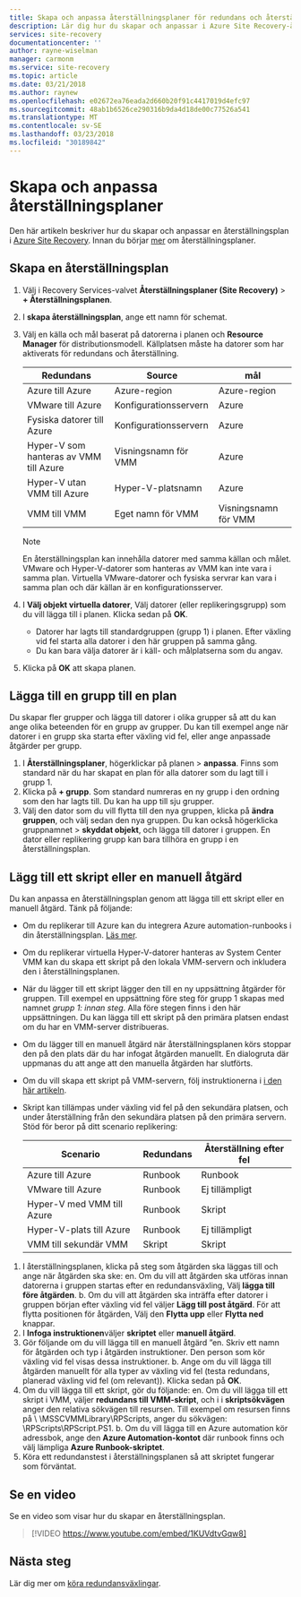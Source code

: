 ```yaml
---
title: Skapa och anpassa återställningsplaner för redundans och återställning i Azure Site Recovery | Microsoft Docs
description: Lär dig hur du skapar och anpassar i Azure Site Recovery-återställningsplaner. Den här artikeln beskriver hur du växla över och återställa virtuella datorer och fysiska servrar.
services: site-recovery
documentationcenter: ''
author: rayne-wiselman
manager: carmonm
ms.service: site-recovery
ms.topic: article
ms.date: 03/21/2018
ms.author: raynew
ms.openlocfilehash: e02672ea76eada2d660b20f91c4417019d4efc97
ms.sourcegitcommit: 48ab1b6526ce290316b9da4d18de00c77526a541
ms.translationtype: MT
ms.contentlocale: sv-SE
ms.lasthandoff: 03/23/2018
ms.locfileid: "30189842"
---
```

# <a name="create-and-customize-recovery-plans"></a>Skapa och anpassa återställningsplaner

Den här artikeln beskriver hur du skapar och anpassar en återställningsplan i [Azure Site Recovery](site-recovery-overview.md). Innan du börjar [mer](recovery-plan-overview.md) om återställningsplaner.

## <a name="create-a-recovery-plan"></a>Skapa en återställningsplan

1. Välj i Recovery Services-valvet **Återställningsplaner (Site Recovery)** > **+ Återställningsplanen**.
2. I **skapa återställningsplan**, ange ett namn för schemat.
3. Välj en källa och mål baserat på datorerna i planen och **Resource Manager** för distributionsmodell. Källplatsen måste ha datorer som har aktiverats för redundans och återställning. 

   **Redundans** | **Source** | **mål** 
   --- | --- | ---
   Azure till Azure | Azure-region |Azure-region
   VMware till Azure | Konfigurationsservern | Azure
   Fysiska datorer till Azure | Konfigurationsservern | Azure   
   Hyper-V som hanteras av VMM till Azure  | Visningsnamn för VMM | Azure
   Hyper-V utan VMM till Azure | Hyper-V-platsnamn | Azure
   VMM till VMM |Eget namn för VMM | Visningsnamn för VMM 

   > [!NOTE]
   > En återställningsplan kan innehålla datorer med samma källan och målet. VMware och Hyper-V-datorer som hanteras av VMM kan inte vara i samma plan. Virtuella VMware-datorer och fysiska servrar kan vara i samma plan och där källan är en konfigurationsserver.

2. I **Välj objekt virtuella datorer**, Välj datorer (eller replikeringsgrupp) som du vill lägga till i planen. Klicka sedan på **OK**.
    - Datorer har lagts till standardgruppen (grupp 1) i planen. Efter växling vid fel starta alla datorer i den här gruppen på samma gång.
    - Du kan bara välja datorer är i käll- och målplatserna som du angav. 
1. Klicka på **OK** att skapa planen.

## <a name="add-a-group-to-a-plan"></a>Lägga till en grupp till en plan

Du skapar fler grupper och lägga till datorer i olika grupper så att du kan ange olika beteenden för en grupp av grupper. Du kan till exempel ange när datorer i en grupp ska starta efter växling vid fel, eller ange anpassade åtgärder per grupp.

1. I **Återställningsplaner**, högerklickar på planen > **anpassa**. Finns som standard när du har skapat en plan för alla datorer som du lagt till i grupp 1.
2. Klicka på **+ grupp**. Som standard numreras en ny grupp i den ordning som den har lagts till. Du kan ha upp till sju grupper.
3. Välj den dator som du vill flytta till den nya gruppen, klicka på **ändra gruppen**, och välj sedan den nya gruppen. Du kan också högerklicka gruppnamnet > **skyddat objekt**, och lägga till datorer i gruppen. En dator eller replikering grupp kan bara tillhöra en grupp i en återställningsplan.


## <a name="add-a-script-or-manual-action"></a>Lägg till ett skript eller en manuell åtgärd

Du kan anpassa en återställningsplan genom att lägga till ett skript eller en manuell åtgärd. Tänk på följande:

- Om du replikerar till Azure kan du integrera Azure automation-runbooks i din återställningsplan. [Läs mer](site-recovery-runbook-automation.md).
- Om du replikerar virtuella Hyper-V-datorer hanteras av System Center VMM kan du skapa ett skript på den lokala VMM-servern och inkludera den i återställningsplanen.
- När du lägger till ett skript lägger den till en ny uppsättning åtgärder för gruppen. Till exempel en uppsättning före steg för grupp 1 skapas med namnet *grupp 1: innan steg*. Alla före stegen finns i den här uppsättningen. Du kan lägga till ett skript på den primära platsen endast om du har en VMM-server distribueras.
- Om du lägger till en manuell åtgärd när återställningsplanen körs stoppar den på den plats där du har infogat åtgärden manuellt. En dialogruta där uppmanas du att ange att den manuella åtgärden har slutförts.
- Om du vill skapa ett skript på VMM-servern, följ instruktionerna i [i den här artikeln](hyper-v-vmm-recovery-script.md).
- Skript kan tillämpas under växling vid fel på den sekundära platsen, och under återställning från den sekundära platsen på den primära servern. Stöd för beror på ditt scenario replikering:
    
    **Scenario** | **Redundans** | **Återställning efter fel**
    --- | --- | --- 
    Azure till Azure  | Runbook | Runbook
    VMware till Azure | Runbook | Ej tillämpligt 
    Hyper-V med VMM till Azure | Runbook | Skript
    Hyper-V-plats till Azure | Runbook | Ej tillämpligt
    VMM till sekundär VMM | Skript | Skript

1. I återställningsplanen, klicka på steg som åtgärden ska läggas till och ange när åtgärden ska ske: en. Om du vill att åtgärden ska utföras innan datorerna i gruppen startas efter en redundansväxling, Välj **lägga till före åtgärden**.
    b. Om du vill att åtgärden ska inträffa efter datorer i gruppen början efter växling vid fel väljer **Lägg till post åtgärd**. För att flytta positionen för åtgärden, Välj den **Flytta upp** eller **Flytta ned** knappar.
2. I **Infoga instruktionen**väljer **skriptet** eller **manuell åtgärd**.
3. Gör följande om du vill lägga till en manuell åtgärd ”en. Skriv ett namn för åtgärden och typ i åtgärden instruktioner. Den person som kör växling vid fel visas dessa instruktioner.
    b. Ange om du vill lägga till åtgärden manuellt för alla typer av växling vid fel (testa redundans, planerad växling vid fel (om relevant)). Klicka sedan på **OK**.
4. Om du vill lägga till ett skript, gör du följande: en. Om du vill lägga till ett skript i VMM, väljer **redundans till VMM-skript**, och i i **skriptsökvägen** anger den relativa sökvägen till resursen. Till exempel om resursen finns på \\ <VMMServerName>\MSSCVMMLibrary\RPScripts, anger du sökvägen: \RPScripts\RPScript.PS1.
    b. Om du vill lägga till en Azure automation kör adressbok, ange den **Azure Automation-kontot** där runbook finns och välj lämpliga **Azure Runbook-skriptet**.
5. Köra ett redundanstest i återställningsplanen så att skriptet fungerar som förväntat.

## <a name="watch-a-video"></a>Se en video

Se en video som visar hur du skapar en återställningsplan.


> [!VIDEO https://www.youtube.com/embed/1KUVdtvGqw8]

## <a name="next-steps"></a>Nästa steg

Lär dig mer om [köra redundansväxlingar](site-recovery-failover.md).  

    

